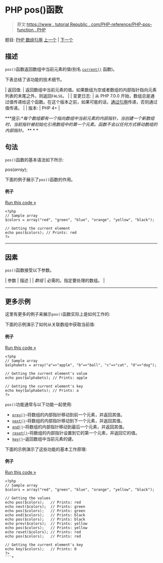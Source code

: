 # PHP pos()函数

> 原文:[https://www . tutorial Republic . com/PHP-reference/PHP-pos-function . PHP](https://www.tutorialrepublic.com/php-reference/php-pos-function.php)

题目: [PHP 数组引用](php-array-functions.php) [上一个](php-next-function.php) | [下一个](php-prev-function.php)

## 描述

`pos()`函数返回数组中当前元素的值(别名 [`current()`](php-pos-function.php) 函数)。

下表总结了该功能的技术细节。

| 返回值: | 返回数组中当前元素的值。如果数组为空或者数组的内部指针指向元素列表的末尾之外，则返回`FALSE`。 |
| 变更日志: | 从 PHP 7.0.0 开始，数组总是通过值传递给这个函数。在这个版本之前，如果可能的话，[通过引用](/php-tutorial/php-functions.php#pass-arguments-by-reference)传递，否则通过值传递。 |
| 版本: | PHP 4+ |

 ***提示:**每个数组都有一个指向数组中当前元素的内部指针，当创建一个新数组时，当前指针被初始化引用数组中的第一个元素。函数不会以任何方式移动数组的内部指针。*  ** * *

## 句法

`pos()`函数的基本语法如下所示:

pos(*array*);

下面的例子展示了`pos()`函数的作用。

#### 例子

[Run this code »](../codelab.php?topic=php&file=using-pos-function-for-indexed-array "Run this code to view the output")

```
<?php
// Sample array
$colors = array("red", "green", "blue", "orange", "yellow", "black");

// Getting the current element 
echo pos($colors); // Prints: red
?>
```

* * *

## 因素

`pos()`函数接受以下参数。

| 参数 | 描述 |
| *数组* | 必需的。指定要处理的数组。 |

* * *

## 更多示例

这里有更多的例子来展示`pos()`函数实际上是如何工作的:

下面的示例演示了如何从关联数组中获取当前值:

#### 例子

[Run this code »](../codelab.php?topic=php&file=using-pos-function-for-associative-array "Run this code to view the output")

```
<?php
// Sample array
$alphabets = array("a"=>"apple", "b"=>"ball", "c"=>"cat", "d"=>"dog");

// Getting the current element's value
echo pos($alphabets); // Prints: apple

// Getting the current element's key
echo key($alphabets); // Prints: a
?>
```

`pos()`功能通常与以下功能一起使用:

*   [`prev()`](php-prev-function.php)–将数组的内部指针移动到前一个元素，并返回其值。
*   [`next()`](php-next-function.php)–将数组的内部指针移动到下一个元素，并返回其值。
*   [`end()`](php-end-function.php)–将数组的内部指针移动到最后一个元素，并返回其值。
*   [`reset()`](php-reset-function.php)–将数组的内部指针设置到它的第一个元素，并返回它的值。
*   [`key()`](php-key-function.php)–返回数组中当前元素的键。

下面的示例演示了这些功能的基本工作原理:

#### 例子

[Run this code »](../codelab.php?topic=php&file=using-pos-with-other-related-functions "Run this code to view the output")

```
<?php
// Sample array
$colors = array("red", "green", "blue", "orange", "yellow", "black");

// Getting the values 
echo pos($colors);   // Prints: red
echo next($colors);  // Prints: green
echo pos($colors);   // Prints: green
echo end($colors);   // Prints: black
echo pos($colors);   // Prints: black
echo prev($colors);  // Prints: yellow
echo pos($colors);   // Prints: yellow
echo reset($colors); // Prints: red
echo pos($colors);   // Prints: red

// Getting the current element's key
echo key($colors);   // Prints: 0
?>
```*